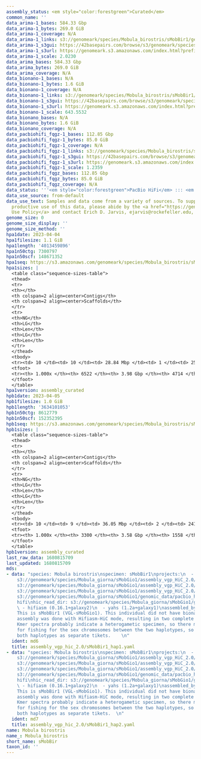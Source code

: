 ```yaml
---
assembly_status: <em style="color:forestgreen">Curated</em>
common_name: ''
data_arima-1_bases: 584.33 Gbp
data_arima-1_bytes: 269.0 GiB
data_arima-1_coverage: N/A
data_arima-1_links: s3://genomeark/species/Mobula_birostris/sMobBir1/genomic_data/arima/<br>
data_arima-1_s3gui: https://42basepairs.com/browse/s3/genomeark/species/Mobula_birostris/sMobBir1/genomic_data/arima/
data_arima-1_s3url: https://genomeark.s3.amazonaws.com/index.html?prefix=species/Mobula_birostris/sMobBir1/genomic_data/arima/
data_arima-1_scale: 2.0230
data_arima_bases: 584.33 Gbp
data_arima_bytes: 269.0 GiB
data_arima_coverage: N/A
data_bionano-1_bases: N/A
data_bionano-1_bytes: 1.6 GiB
data_bionano-1_coverage: N/A
data_bionano-1_links: s3://genomeark/species/Mobula_birostris/sMobBir1/genomic_data/bionano/<br>
data_bionano-1_s3gui: https://42basepairs.com/browse/s3/genomeark/species/Mobula_birostris/sMobBir1/genomic_data/bionano/
data_bionano-1_s3url: https://genomeark.s3.amazonaws.com/index.html?prefix=species/Mobula_birostris/sMobBir1/genomic_data/bionano/
data_bionano-1_scale: 643.5532
data_bionano_bases: N/A
data_bionano_bytes: 1.6 GiB
data_bionano_coverage: N/A
data_pacbiohifi_fqgz-1_bases: 112.85 Gbp
data_pacbiohifi_fqgz-1_bytes: 85.0 GiB
data_pacbiohifi_fqgz-1_coverage: N/A
data_pacbiohifi_fqgz-1_links: s3://genomeark/species/Mobula_birostris/sMobBir1/genomic_data/pacbio_hifi/<br>
data_pacbiohifi_fqgz-1_s3gui: https://42basepairs.com/browse/s3/genomeark/species/Mobula_birostris/sMobBir1/genomic_data/pacbio_hifi/
data_pacbiohifi_fqgz-1_s3url: https://genomeark.s3.amazonaws.com/index.html?prefix=species/Mobula_birostris/sMobBir1/genomic_data/pacbio_hifi/
data_pacbiohifi_fqgz-1_scale: 1.2359
data_pacbiohifi_fqgz_bases: 112.85 Gbp
data_pacbiohifi_fqgz_bytes: 85.0 GiB
data_pacbiohifi_fqgz_coverage: N/A
data_status: '''<em style="color:forestgreen">PacBio HiFi</em> ::: <em style="color:forestgreen">Arima</em>'''
data_use_source: from-default
data_use_text: Samples and data come from a variety of sources. To support fair and
  productive use of this data, please abide by the <a href="https://genome10k.soe.ucsc.edu/data-use-policies/">Data
  Use Policy</a> and contact Erich D. Jarvis, ejarvis@rockefeller.edu, with any questions.
genome_size: 0
genome_size_display: ''
genome_size_method: ''
hpa1date: 2023-04-04
hpa1filesize: 1.1 GiB
hpa1length: '4013459896'
hpa1n50ctg: 7300797
hpa1n50scf: 148671352
hpa1seq: https://s3.amazonaws.com/genomeark/species/Mobula_birostris/sMobBir1/assembly_curated/sMobBir1.hap1.cur.20230404.fasta.gz
hpa1sizes: |
  <table class="sequence-sizes-table">
  <thead>
  <tr>
  <th></th>
  <th colspan=2 align=center>Contigs</th>
  <th colspan=2 align=center>Scaffolds</th>
  </tr>
  <tr>
  <th>NG</th>
  <th>LG</th>
  <th>Len</th>
  <th>LG</th>
  <th>Len</th>
  </tr>
  </thead>
  <tbody>
  <tr><td> 10 </td><td> 10 </td><td> 28.84 Mbp </td><td> 1 </td><td> 250.74 Mbp </td></tr><tr><td> 20 </td><td> 26 </td><td> 21.96 Mbp </td><td> 3 </td><td> 211.04 Mbp </td></tr><tr><td> 30 </td><td> 48 </td><td> 16.37 Mbp </td><td> 5 </td><td> 198.12 Mbp </td></tr><tr><td> 40 </td><td> 76 </td><td> 12.03 Mbp </td><td> 7 </td><td> 171.00 Mbp </td></tr><tr style="background-color:#cccccc;"><td> 50 </td><td> 117 </td><td style="background-color:#88ff88;"> 7.30 Mbp </td><td> 9 </td><td style="background-color:#88ff88;"> 148.67 Mbp </td></tr><tr><td> 60 </td><td> 193 </td><td> 4.21 Mbp </td><td> 13 </td><td> 99.80 Mbp </td></tr><tr><td> 70 </td><td> 320 </td><td> 2.33 Mbp </td><td> 18 </td><td> 72.12 Mbp </td></tr><tr><td> 80 </td><td> 572 </td><td> 1.05 Mbp </td><td> 24 </td><td> 64.43 Mbp </td></tr><tr><td> 90 </td><td> 1260 </td><td> 306.63 Kbp </td><td> 32 </td><td> 31.25 Mbp </td></tr><tr><td> 100 </td><td> 6521 </td><td> 135  bp </td><td> 4713 </td><td> 10.34 Kbp </td></tr></tbody>
  <tfoot>
  <tr><th> 1.000x </th><th> 6522 </th><th> 3.98 Gbp </th><th> 4714 </th><th> 4.01 Gbp </th></tr>
  </tfoot>
  </table>
hpa1version: assembly_curated
hpb1date: 2023-04-05
hpb1filesize: 1.0 GiB
hpb1length: '3634101053'
hpb1n50ctg: 8612779
hpb1n50scf: 152352395
hpb1seq: https://s3.amazonaws.com/genomeark/species/Mobula_birostris/sMobBir1/assembly_curated/sMobBir1.hap2.cur.20230405.fasta.gz
hpb1sizes: |
  <table class="sequence-sizes-table">
  <thead>
  <tr>
  <th></th>
  <th colspan=2 align=center>Contigs</th>
  <th colspan=2 align=center>Scaffolds</th>
  </tr>
  <tr>
  <th>NG</th>
  <th>LG</th>
  <th>Len</th>
  <th>LG</th>
  <th>Len</th>
  </tr>
  </thead>
  <tbody>
  <tr><td> 10 </td><td> 9 </td><td> 36.05 Mbp </td><td> 2 </td><td> 241.39 Mbp </td></tr><tr><td> 20 </td><td> 22 </td><td> 22.99 Mbp </td><td> 3 </td><td> 231.26 Mbp </td></tr><tr><td> 30 </td><td> 41 </td><td> 17.34 Mbp </td><td> 5 </td><td> 201.65 Mbp </td></tr><tr><td> 40 </td><td> 66 </td><td> 12.00 Mbp </td><td> 7 </td><td> 187.82 Mbp </td></tr><tr style="background-color:#cccccc;"><td> 50 </td><td> 100 </td><td style="background-color:#88ff88;"> 8.61 Mbp </td><td> 9 </td><td style="background-color:#88ff88;"> 152.35 Mbp </td></tr><tr><td> 60 </td><td> 153 </td><td> 5.30 Mbp </td><td> 12 </td><td> 113.28 Mbp </td></tr><tr><td> 70 </td><td> 239 </td><td> 3.22 Mbp </td><td> 16 </td><td> 76.22 Mbp </td></tr><tr><td> 80 </td><td> 399 </td><td> 1.57 Mbp </td><td> 22 </td><td> 63.89 Mbp </td></tr><tr><td> 90 </td><td> 768 </td><td> 0.61 Mbp </td><td> 28 </td><td> 46.42 Mbp </td></tr><tr><td> 100 </td><td> 3300 </td><td> 1.30 Kbp </td><td> 1558 </td><td> 11.73 Kbp </td></tr></tbody>
  <tfoot>
  <tr><th> 1.000x </th><th> 3300 </th><th> 3.58 Gbp </th><th> 1558 </th><th> 3.63 Gbp </th></tr>
  </tfoot>
  </table>
hpb1version: assembly_curated
last_raw_data: 1680815709
last_updated: 1680815709
mds:
- data: "species: Mobula birostris\nspecimen: sMobBir1\nprojects:\n  - vgp\nhap1:
    s3://genomeark/species/Mobula_giorna/sMobGio1/assembly_vgp_HiC_2.0/sMobGio1.HiC.hap1.20220921.fasta.gz\nhap1_pretext:
    s3://genomeark/species/Mobula_giorna/sMobGio1/assembly_vgp_HiC_2.0/evaluation/hap1/pretext/sMobGio1_hap1__s2_heatmap.pretext\nkmer_spectra_img:
    s3://genomeark/species/Mobula_giorna/sMobGio1/assembly_vgp_HiC_2.0/evaluation/merqury/sMobGio1_png/\npacbio_read_dir:
    s3://genomeark/species/Mobula_giorna/sMobGio1/genomic_data/pacbio_hifi/\npacbio_read_type:
    hifi\nhic_read_dir: s3://genomeark/species/Mobula_giorna/sMobGio1/genomic_data/arima/\npipeline:\n
    \ - hifiasm (0.16.1+galaxy2)\n  - yahs (1.2a+galaxy1)\nassembled_by_group: Rockefeller\nnotes:
    This is sMobBir1 (VGL-sMobGio1). This individual did not have bionano data. This
    assembly was done with Hifiasm-HiC mode, resulting in two complete haplotypes.
    Kmer spectra probably indicate a heterogametic specimen, so there might be a need
    for fishing for the sex chromosomes between the two haplotypes, so I am submitting
    both haplotypes as separate tikets.    \n"
  ident: md6
  title: assembly_vgp_hic_2.0/sMobBir1_hap1.yaml
- data: "species: Mobula birostris\nspecimen: sMobBir1\nprojects:\n  - vgp\nhap2:
    s3://genomeark/species/Mobula_giorna/sMobGio1/assembly_vgp_HiC_2.0/sMobGio1.HiC.hap2.20220921.fasta.gz\nhap2_pretext:
    s3://genomeark/species/Mobula_giorna/sMobGio1/assembly_vgp_HiC_2.0/evaluation/hap2/pretext/sMobGio1_hap2__s2_heatmap.pretext\nkmer_spectra_img:
    s3://genomeark/species/Mobula_giorna/sMobGio1/assembly_vgp_HiC_2.0/evaluation/merqury/sMobGio1_png/\npacbio_read_dir:
    s3://genomeark/species/Mobula_giorna/sMobGio1/genomic_data/pacbio_hifi/\npacbio_read_type:
    hifi\nhic_read_dir: s3://genomeark/species/Mobula_giorna/sMobGio1/genomic_data/arima/\npipeline:\n
    \ - hifiasm (0.16.1+galaxy2)\n  - yahs (1.2a+galaxy1)\nassembled_by_group: Rockefeller\nnotes:
    This is sMobBir1 (VGL-sMobGio1). This individual did not have bionano data. This
    assembly was done with Hifiasm-HiC mode, resulting in two complete haplotypes.
    Kmer spectra probably indicate a heterogametic specimen, so there might be a need
    for fishing for the sex chromosomes between the two haplotypes, so I am submitting
    both haplotypes as separate tikets.  \n"
  ident: md7
  title: assembly_vgp_hic_2.0/sMobBir1_hap2.yaml
name: Mobula birostris
name_: Mobula_birostris
short_name: sMobBir
taxon_id: ''
---
```

